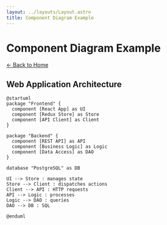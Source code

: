```yaml
---
layout: ../layouts/Layout.astro
title: Component Diagram Example
---
```


# Component Diagram Example

[← Back to Home](/)

## Web Application Architecture

```plantuml
@startuml
package "Frontend" {
  component [React App] as UI
  component [Redux Store] as Store
  component [API Client] as Client
}

package "Backend" {
  component [REST API] as API
  component [Business Logic] as Logic
  component [Data Access] as DAO
}

database "PostgreSQL" as DB

UI --> Store : manages state
Store --> Client : dispatches actions
Client --> API : HTTP requests
API --> Logic : processes
Logic --> DAO : queries
DAO --> DB : SQL

@enduml
```